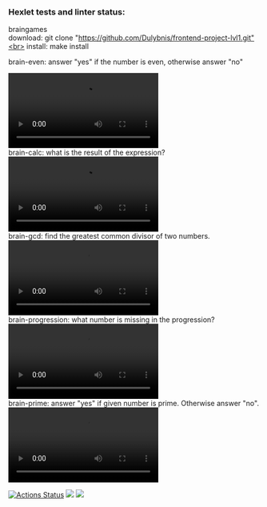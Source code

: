 ### Hexlet tests and linter status:
braingames<br>
download: git clone "https://github.com/Dulybnis/frontend-project-lvl1.git"<br>
install: make install<br>

brain-even: answer "yes" if the number is even, otherwise answer "no"<br>
<script src="https://asciinema.org/a/nZxP0LeVtfQ2ZurV8x8II3ziw" async></script>
<video><source src="https://asciinema.org/a/nZxP0LeVtfQ2ZurV8x8II3ziw"/></video><br>
brain-calc: what is the result of the expression?<br>
<video src="https://asciinema.org/a/mWcmLig5BCd5OznxwadHUjQuA"></video><br>
brain-gcd: find the greatest common divisor of two numbers.<br>
<video src="https://asciinema.org/a/g0Rk7kMuzR5w0IzpUU3xRa2JG"></video><br>
brain-progression: what number is missing in the progression?<br>
<video src="https://asciinema.org/a/s90Vzcdbp6hHivWeV2SK5yMKU"></video><br>
brain-prime: answer "yes" if given number is prime. Otherwise answer "no".<br>
<video src="https://asciinema.org/a/hWIgVLyGDHnriWMaHFL8SwraQ"></video><br>

[![Actions Status](https://github.com/Dulybnis/frontend-project-lvl1/workflows/hexlet-check/badge.svg)](https://github.com/Dulybnis/frontend-project-lvl1/actions)
<a href="https://codeclimate.com/github/Dulybnis/frontend-project-lvl1/maintainability"><img src="https://api.codeclimate.com/v1/badges/df458f96d860a77ee0c4/maintainability" /></a>
<a href="https://codeclimate.com/github/Dulybnis/frontend-project-lvl1/test_coverage"><img src="https://api.codeclimate.com/v1/badges/df458f96d860a77ee0c4/test_coverage" /></a><br>

